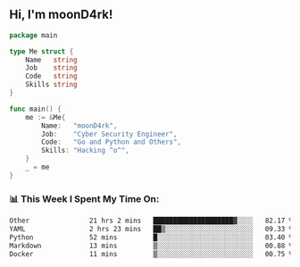 <h2> Hi, I'm moonD4rk!</h2>

```go
package main

type Me struct {
	Name   string
	Job    string
	Code   string
	Skills string
}

func main() {
	me := &Me{
		Name:   "moonD4rk",
		Job:    "Cyber Security Engineer",
		Code:   "Go and Python and Others",
		Skills: "Hacking ^o^",
	}
	_ = me
}
```

<h3>📊 This Week I Spent My Time On:</h3>
<!-- <img align='right' src="https://github-readme-stats.vercel.app/api?username=moond4rk&show_icons=true&theme=radical", width="300" height="150"> -->

<!--START_SECTION:waka-->

```txt
Other               21 hrs 2 mins   ████████████████████▓░░░░   82.17 %
YAML                2 hrs 23 mins   ██▒░░░░░░░░░░░░░░░░░░░░░░   09.33 %
Python              52 mins         █░░░░░░░░░░░░░░░░░░░░░░░░   03.40 %
Markdown            13 mins         ▒░░░░░░░░░░░░░░░░░░░░░░░░   00.88 %
Docker              11 mins         ▒░░░░░░░░░░░░░░░░░░░░░░░░   00.75 %
```

<!--END_SECTION:waka-->

